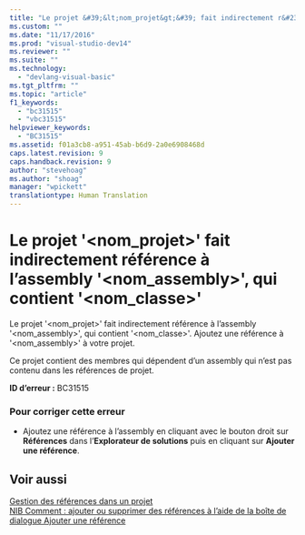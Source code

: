 ```yaml
---
title: "Le projet &#39;&lt;nom_projet&gt;&#39; fait indirectement r&#233;f&#233;rence &#224; l’assembly &#39;&lt;nom_assembly&gt;&#39;, qui contient &#39;&lt;nom_classe&gt;&#39; | Microsoft Docs"
ms.custom: ""
ms.date: "11/17/2016"
ms.prod: "visual-studio-dev14"
ms.reviewer: ""
ms.suite: ""
ms.technology: 
  - "devlang-visual-basic"
ms.tgt_pltfrm: ""
ms.topic: "article"
f1_keywords: 
  - "bc31515"
  - "vbc31515"
helpviewer_keywords: 
  - "BC31515"
ms.assetid: f01a3cb8-a951-45ab-b6d9-2a0e6908468d
caps.latest.revision: 9
caps.handback.revision: 9
author: "stevehoag"
ms.author: "shoag"
manager: "wpickett"
translationtype: Human Translation
---
```

# Le projet &#39;&lt;nom_projet&gt;&#39; fait indirectement r&#233;f&#233;rence &#224; l’assembly &#39;&lt;nom_assembly&gt;&#39;, qui contient &#39;&lt;nom_classe&gt;&#39;
Le projet '\<nom\_projet\>' fait indirectement référence à l’assembly '\<nom\_assembly\>', qui contient '\<nom\_classe\>'. Ajoutez une référence à '\<nom\_assembly\>' à votre projet.  
  
 Ce projet contient des membres qui dépendent d’un assembly qui n’est pas contenu dans les références de projet.  
  
 **ID d’erreur :** BC31515  
  
### Pour corriger cette erreur  
  
-   Ajoutez une référence à l’assembly en cliquant avec le bouton droit sur **Références** dans l’**Explorateur de solutions** puis en cliquant sur **Ajouter une référence**.  
  
## Voir aussi  
 [Gestion des références dans un projet](/visual-studio/ide/managing-references-in-a-project)   
 [NIB Comment : ajouter ou supprimer des références à l’aide de la boîte de dialogue Ajouter une référence](http://msdn.microsoft.com/fr-fr/3bd75d61-f00c-47c0-86a2-dd1f20e231c9)